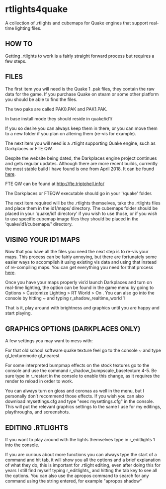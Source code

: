 # rtlights4quake
A collection of .rtlights and cubemaps for Quake engines that support real-time lighting files. 

## HOW TO
Getting .rtlights to work is a fairly straight forward process but requires a few steps.

## FILES
The first item you will need is the Quake 1 .pak files, they contain the raw data for the game. If you purchase Quake on steam or some other platform you should be able to find the files.

The two paks are called PAK0.PAK and PAK1.PAK.

In base install mode they should reside in quake/id1/

If you so desire you can always keep them in there, or you can move them to a new folder if you plan on altering them (re-vis for example).

The next item you will need is a .rtlight supporting Quake engine, such as Darkplaces or FTE QW.

Despite the website being dated, the Darkplaces engine project continues and gets regular updates. Although there are more recent builds, currently the most stable build I have found is one from April 2018. It can be found [here](https://icculus.org/twilight/darkplaces/files/darkplacesengine20180412beta1.zip).

FTE QW can be found at http://fte.triptohell.info/

The Darkplaces or FTEQW executable should go in your '/quake' folder.

The next item required will be the .rtlights themselves, take the .rtlights files and place them in the id1/maps/ directory. The cubemaps folder should be placed in your 'quake/id1 directory' if you wish to use those, or if you wish to use specific cubemap image files they should be placed in the 'quake/id1/cubemaps/' directory. 


## VISING YOUR ID1 MAPS
Now that you have all the files you need the next step is to re-vis your maps. This process can be fairly annoying, but there are fortunately some easier ways to accomplish it using existing vis data and using that instead of re-compiling maps. You can get everything you need for that process [here](http://vispatch.sourceforge.net/).

Once you have your maps properly vis’d launch Darkplaces and turn on real-time lighting, the option can be found in the game menu by going to Options > Customize Lighting > RT World > On . You can also go into the console by hitting ~ and typing r_shadow_realtime_world 1

That is it, play around with brightness and graphics until you are happy and start playing.

## GRAPHICS OPTIONS (DARKPLACES ONLY)
A few settings you may want to mess with:

For that old school software quake texture feel go to the console ~ and type gl_texturemode gl_nearest

For some interpreted bumpmap effects on the stock textures go to the console and use the command r_shadow_bumpscale_basetexture 4-5. Be sure type in r_restart in the console to enable this change, as it requires the render to reload in order to work.

You can always turn on gloss and coronas as well in the menu, but I personally don’t recommend those effects. If you wish you can also download mysettings.cfg and type "exec mysettings.cfg" in the console. This will put the relevant graphics settings to the same I use for my editings, playthroughs, and screenshots. 

## EDITING .RTLIGHTS
If you want to play around with the lights themselves type in r_editlights 1 into the console.

If you are curious about more functions you can always type the start of a command and hit tab, it will show you all the options and a brief explanation of what they do, this is important for .rtlight editing, even after doing this for years I still find myself typing r_editlights_ and hitting the tab key to see all the options. You can also use the apropos command to search for any command using the string entered, for example "apropos shadow" 
